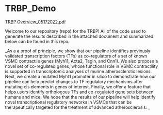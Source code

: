 # TRBP_Demo
[TRBP Overview_05172022.pdf](https://github.com/msr3nf/TRBP_Demo/files/8719290/TRBP.Overview_05172022.pdf)

Welcome to our repository (repo) for the TRBP! All of the code used to generate the results described in the attached document and summarized below can be found in this repo. 

_As a a proof of principle, we show that our pipeline identifies previously validated transcription factors (TFs) as co-regulators of
a set of known VSMC contractile genes (Myh11, Acta2, Tagln, and Cnn1). We also propose a novel set of
co-regulated genes, whose functional role in VSMC contractility is supported in transcriptomic analyses of
murine atherosclerotic lesions. Next, we create a mutated Myh11 promoter in silico to demonstrate how our
pipeline can help predict changes to TF regulatory mechanisms after mutating cis elements in genes of
interest. Finally, we offer a feature that helps users identify orthologous TFs and co-regulated gene sets
between humans and mice. We hope that the results of our pipeline will help identify novel transcriptional
regulatory networks in VSMCs that can be therapeutically targeted for the treatment of advanced
atherosclerosis.
_
